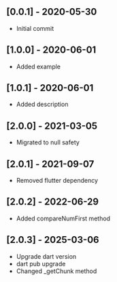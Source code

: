 ## [0.0.1] - 2020-05-30
* Initial commit

## [1.0.0] - 2020-06-01
* Added example

## [1.0.1] - 2020-06-01
* Added description

## [2.0.0] - 2021-03-05
* Migrated to null safety

## [2.0.1] - 2021-09-07
* Removed flutter dependency

## [2.0.2] - 2022-06-29
* Added compareNumFirst method

## [2.0.3] - 2025-03-06
* Upgrade dart version
* dart pub upgrade
* Changed _getChunk method